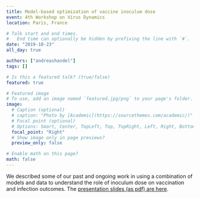 ```yaml
---
title: Model-based optimization of vaccine inoculum dose
event: 4th Workshop on Virus Dynamics
location: Paris, France

# Talk start and end times.
#   End time can optionally be hidden by prefixing the line with `#`.
date: "2019-10-23"
all_day: true

authors: ["andreashandel"]
tags: []

# Is this a featured talk? (true/false)
featured: true

# Featured image
# To use, add an image named `featured.jpg/png` to your page's folder. 
image:
  # Caption (optional)
  # caption: "Photo by [Academic](https://sourcethemes.com/academic/)"
  # Focal point (optional)
  # Options: Smart, Center, TopLeft, Top, TopRight, Left, Right, BottomLeft, Bottom, BottomRight
  focal_point: "Right"
  # Show image only in page previews?
  preview_only: false

# Enable math on this page?
math: false
---
```


We described some of our past and ongoing work in using a combination of models and data to understand the role of inoculum dose on vaccination and infection outcomes. The [presentation slides (as pdf) are here](2019_10_Paris_Slides.pdf).





